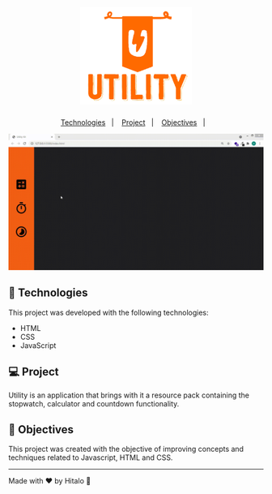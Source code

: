 <h1 align="center">
  <img alt="Utility" title="Utility" src=".github/logo.png" width="220px" />
</h1>

<p align="center">
  <a href="#-technologies">Technologies</a>&nbsp;&nbsp;&nbsp;|&nbsp;&nbsp;&nbsp;
  <a href="#-project">Project</a>&nbsp;&nbsp;&nbsp;|&nbsp;&nbsp;&nbsp;
  <a href="#-objectives">Objectives</a>&nbsp;&nbsp;&nbsp;|&nbsp;&nbsp;&nbsp;

</p>


<p align="center">
 <img src=".github/utility-movie.gif" alt="Application demo" />
</p>


## 🚀 Technologies

This project was developed with the following technologies:

- HTML
- CSS
- JavaScript

## 💻 Project

Utility is an application that brings with it a resource pack containing the stopwatch, calculator and countdown functionality.

## :memo: Objectives


This project was created with the objective of improving concepts and techniques related to Javascript, HTML and CSS.

---
Made with ♥ by Hitalo 🚀